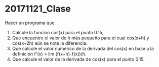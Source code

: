 # 20171121_Clase

Hacer un programa que 
1. Calcule la función cos(x) para el punto 0.15, 
2. Que encuentre el valor de h más pequeño para el cual cos(x+h) y cos(x+2h) aún se note la diferencia.  
3. Que calcule el valor numérico de la derivada del cos(x) en base a la definición f'(x) = lim (f(x+h)-f(x))/h. 
4. Que calcule el valor de la derivada de cos(x) para el punto 0.15. 

